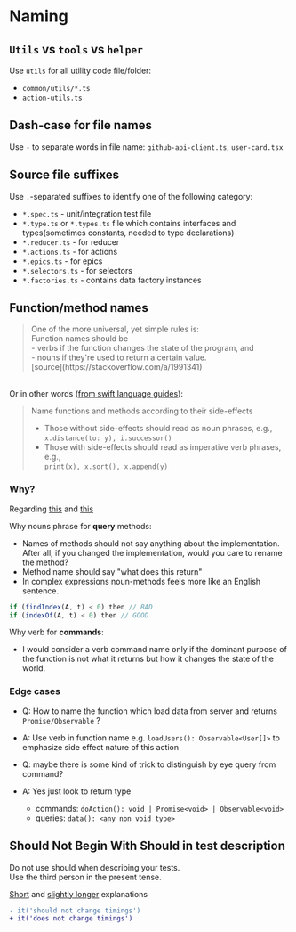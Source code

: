 # Naming

## `Utils` vs `tools` vs `helper`

Use `utils` for all utility code file/folder:

-   `common/utils/*.ts`
-   `action-utils.ts`

## Dash-case for file names

Use `-` to separate words in file name: `github-api-client.ts`, `user-card.tsx`

## Source file suffixes

Use `.`-separated suffixes to identify one of the following category:

-   `*.spec.ts` - unit/integration test file
-   `*.type.ts` or `*.types.ts` file which contains interfaces and types(sometimes constants, needed to type declarations)
-   `*.reducer.ts` - for reducer
-   `*.actions.ts` - for actions
-   `*.epics.ts` - for epics
-   `*.selectors.ts` - for selectors
-   `*.factories.ts` - contains data factory instances

## Function/method names

<blockquote>
One of the more universal, yet simple rules is:<br>
Function names should be<br>
-   verbs if the function changes the state of the program, and<br>
-   nouns if they're used to return a certain value.<br>
[source](https://stackoverflow.com/a/1991341)
</blockquote>

<br>Or in other words ([from swift language guides](https://swift.org/documentation/api-design-guidelines/#strive-for-fluent-usage)):

<blockquote>
Name functions and methods according to their side-effects<br>

-   Those without side-effects should read as noun phrases, e.g.,<br>
    `x.distance(to: y), i.successor()`
-   Those with side-effects should read as imperative verb phrases, e.g.,<br>
`print(x), x.sort(), x.append(y)`
</blockquote>

### Why?

Regarding [this](https://www.yegor256.com/2018/08/22/builders-and-manipulators.html) and [this](https://wiki.c2.com/?MethodsWithNounNames)

Why nouns phrase for **query** methods:

-   Names of methods should not say anything about the implementation. After all, if you changed the implementation, would you care to rename the method?
-   Method name should say "what does this return"
-   In complex expressions noun-methods feels more like an English sentence.

```js
if (findIndex(A, t) < 0) then // BAD
if (indexOf(A, t) < 0) then // GOOD
```

Why verb for **commands**:

-   I would consider a verb command name only if the dominant purpose of the function is not what it returns but how it changes the state of the world.

### Edge cases

-   Q: How to name the function which load data from server and returns `Promise/Observable` ?
-   A: Use verb in function name e.g. `loadUsers(): Observable<User[]>` to emphasize side effect nature of this action

-   Q: maybe there is some kind of trick to distinguish by eye query from command?
-   A: Yes just look to return type
    -   commands: `doAction(): void | Promise<void> | Observable<void>`
    -   queries: `data(): <any non void type>`

## Should Not Begin With Should in test description

Do not use should when describing your tests.<br>
Use the third person in the present tense.

[Short](https://www.betterspecs.org/#should) and [slightly longer](http://bretthard.in/post/tests-should-not-begin-with-should) explanations

```diff
- it('should not change timings')
+ it('does not change timings')
```
